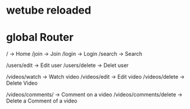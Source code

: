 # wetube reloaded

# global Router

/ -> Home
/join -> Join
/login -> Login
/search -> Search

/users/edit -> Edit user
/users/delete -> Delet user

/videos/watch -> Watch video
/videos/edit -> Edit video
/videos/delete -> Delete Video

/videos/comments/ -> Comment on a video
/videos/comments/delete -> Delete a Comment of a video
